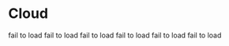 # Cloud




<!DOCTYPE html>
<html>
<head>
    <meta charset="UTF-8">
    <!-- import CSS -->
    <link rel="stylesheet" href="https://unpkg.com/element-ui/lib/theme-chalk/index.css">
    <style type="text/css">
        .el-tabs--border-card {background : #fff0}
        .el-tabs--border-card>.el-tabs__content{height:500px}
        el-container{
            width:50px;
            height:100px
        }
    </style>
</head>
<body>
<div id="app">

<el-tabs type="border-card">
<el-tab-pane label="学习">
   fail to load
</el-tab-pane>
<el-tab-pane label="软件">fail to load</el-tab-pane>
<el-tab-pane label="资料">fail to load</el-tab-pane>
<el-tab-pane label="分区1">fail to load</el-tab-pane>
<el-tab-pane label="课程">fail to load</el-tab-pane>
<el-tab-pane label="说明">fail to load</el-tab-pane>
</el-tabs>
</div>
</body>

<!-- import Vue before Element -->
<script src="https://unpkg.com/vue/dist/vue.js"></script>
<!-- import JavaScript -->

<script src="https://unpkg.com/element-ui/lib/index.js"></script>

<script>
    var Main = {
        data() {
            return {
            }
        }
    }
    var Ctor = Vue.extend(Main)
    new Ctor().$mount('#app')


​    

</script>







</html>
